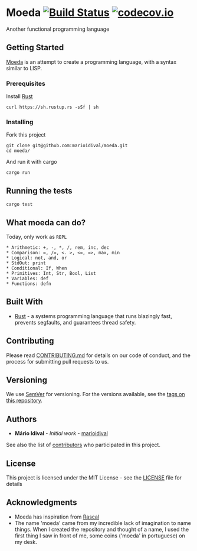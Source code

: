 # Moeda [![Build Status](https://travis-ci.org/marioidival/moeda.svg?branch=master)](https://travis-ci.org/marioidival/moeda) [![codecov.io](http://codecov.io/github/marioidival/moeda/coverage.svg?branch=master)](http://codecov.io/github/marioidival/moeda?branch=master)

Another functional programming language

## Getting Started

[Moeda](https://github.com/marioidival/moeda) is an attempt to create a programming language, with a syntax similar to LISP.

### Prerequisites

Install [Rust](https://www.rust-lang.org/en-US/install.html)

```
curl https://sh.rustup.rs -sSf | sh
```

### Installing

Fork this project

```
git clone git@github.com:marioidival/moeda.git
cd moeda/
```

And run it with cargo

```
cargo run
```

## Running the tests

```
cargo test
```
## What moeda can do?

Today, only work as `REPL`

```
* Arithmetic: +, -, *, /, rem, inc, dec
* Comparison: =, /=, <. >, <=, =>, max, min
* Logical: not, and, or
* StdOut: print
* Conditional: If, When
* Primitives: Int, Str, Bool, List
* Variables: def
* Functions: defn
```

## Built With

* [Rust](https://www.rust-lang.org) - a systems programming language that runs blazingly fast, prevents segfaults, and guarantees thread safety.


## Contributing

Please read [CONTRIBUTING.md](https://gist.github.com/PurpleBooth/b24679402957c63ec426) for details on our code of conduct, and the process for submitting pull requests to us.

## Versioning

We use [SemVer](http://semver.org/) for versioning. For the versions available, see the [tags on this repository](https://github.com/marioidival/moeda/tags).

## Authors

* **Mário Idival** - *Initial work* - [marioidival](https://github.com/marioidival)

See also the list of [contributors](https://github.com/marioidival/moeda/contributors) who participated in this project.

## License

This project is licensed under the MIT License - see the [LICENSE](LICENSE) file for details

## Acknowledgments

* Moeda has inspiration from [Rascal](https://github.com/cristianoliveira/rascal/)
* The name 'moeda' came from my incredible lack of imagination to name things. When I created the repository and thought of a name, I used the first thing I saw in front of me, some coins ('moeda' in portuguese) on my desk.
